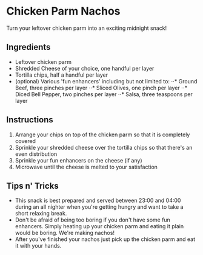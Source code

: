 # Chicken Parm Nachos
Turn your leftover chicken parm into an exciting midnight snack!



## Ingredients
* Leftover chicken parm
* Shredded Cheese of your choice, one handful per layer
* Tortilla chips, half a handful per layer
* (optional) Various 'fun enhancers' including but not limited to:
⋅⋅* Ground Beef, three pinches per layer
⋅⋅* Sliced Olives, one pinch per layer
⋅⋅* Diced Bell Pepper, two pinches per layer
⋅⋅* Salsa, three teaspoons per layer 

## Instructions

1. Arrange your chips on top of the chicken parm so that it is completely covered
2. Sprinkle your shredded cheese over the tortilla chips so that there's an even distribution
3. Sprinkle your fun enhancers on the cheese (if any)
4. Microwave until the cheese is melted to your satisfaction

## Tips n' Tricks
* This snack is best prepared and served between 23:00 and 04:00 during an all nighter when you're getting hungry and want to take a short relaxing break.
* Don't be afraid of being too boring if you don't have some fun enhancers. Simply heating up your chicken parm and eating it plain would be boring. We're making nachos!
* After you've finished your nachos just pick up the chicken parm and eat it with your hands.
